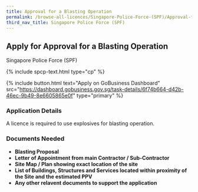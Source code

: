 ```yaml
---
title: Approval for a Blasting Operation 
permalink: /browse-all-licences/Singapore-Police-Force-(SPF)/Approval-for-a-Blasting-Operation
third_nav_title: Singapore Police Force (SPF)
---
```


## Apply for Approval for a Blasting Operation 

Singapore Police Force (SPF)

{% include spcp-text.html type="cp" %}

{% include button.html text="Apply on GoBusiness Dashboard" src="https://dashboard.gobusiness.gov.sg/task-details/6f74b664-d42b-46ec-9b49-8e6605865e0f" type="primary" %}

<H3>Application Details</H3>

<p>A licence is required to use explosives for blasting operation.</p>


<H3>Documents Needed</H3>

<ul>
<li><strong>Blasting Proposal</strong></li>
<li><strong>Letter of Appointment from main Contractor / Sub-Contractor</strong></li>
<li><strong>Site Map / Plan showing exact location of the site</strong></li>
<li><strong>List of Buildings, Structures and Services located within proximity of the Site and the estimated PPV</strong></li>
<li><strong>Any other relavent documents to support the application</strong></li>
</ul>



